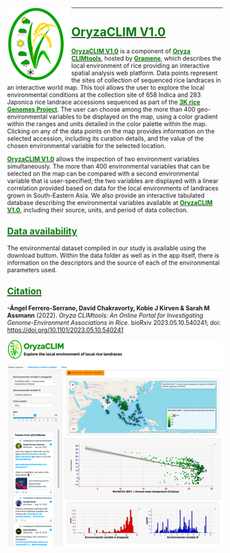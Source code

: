 [<img align="left" width="150" height="175" src="https://github.com/CLIMtools/OryzaCLIM/blob/main/www/OryzaCLIMlogo.png">](https://gramene.org/CLIMtools/oryza_v1.0/OryzaCLIM/ "OryzaCLIM")
****
#  [<span style="color:green">OryzaCLIM V1.0</span>](https://gramene.org/CLIMtools/oryza_v1.0/OryzaCLIM/ "OryzaCLIM V1.0")

[**<span style="color:green">OryzaCLIM V1.0</span>**](https://gramene.org/CLIMtools/oryza_v1.0/OryzaCLIM/OryzaCLIM-V1//) is a component of [**<span style="color:green">Oryza CLIMtools</span>**](https://gramene.org/CLIMtools/oryza_v1.0/), hosted by [**<span style="color:green">Gramene</span>**](https://www.gramene.org/), which describes the local environment of rice providing an interactive spatial analysis web platform. Data points represent the sites of collection of sequenced rice landraces in an interactive world map.  This tool allows the user to explore the local environmental conditions at the collection site of  658 Indica and 283 Japonica rice landrace accessions sequenced as part of the [**<span style="color:green">3K rice Genomes Project**](https://www.nature.com/articles/s41586-018-0063-9). The user can choose among the more than 400 geo-environmental variables to be displayed on the map, using a color gradient within the ranges and units detailed in the color palette within the map. Clicking on any of the data points on the map provides information on the selected accession, including its curation details, and the value of the chosen environmental variable for the selected location.

[**<span style="color:green">OryzaCLIM V1.0</span>**](https://gramene.org/CLIMtools/oryza_v1.0/OryzaCLIM/) allows  the inspection of two environment variables simultaneously. The more than 400 environmental variables that can be selected on the map can be compared with a second environmental variable that is user-specified; the two variables are displayed with a linear correlation provided based on data for the local environments of landraces grown in South-Eastern Asia. We also provide an interactive tabulated database describing the environmental variables available at [**<span style="color:green">OryzaCLIM V1.0</span>**](https://gramene.org/CLIMtools/oryza_v1.0/OryzaCLIM/), including their source, units, and period of data collection.


## [<span style="color:green">Data availability</span>](https://github.com/CLIMtools/OryzaCLIM/tree/main/data)

The environmental dataset compiled in our study is available using the download buttom. Within the data folder as well as in the app itself, there is information on the descriptors and the source of each of the environmental parameters used. 

## [<span style="color:green">Citation</span>](https://www.biorxiv.org/content/10.1101/2023.05.10.540241v1)
**-Ángel Ferrero-Serrano, David Chakravorty, Kobie J Kirven & Sarah M Assmann** (2022). *Oryza CLIMtools: An Online Portal for Investigating Genome-Environment Associations in Rice.* bioRxiv 2023.05.10.540241; doi: https://doi.org/10.1101/2023.05.10.540241

[<img src="https://github.com/CLIMtools/OryzaCLIM/blob/main/www/Screen_Shot.png">](https://gramene.org/CLIMtools/oryza_v1.0/OryzaCLIM/ "OryzaCLIM")

